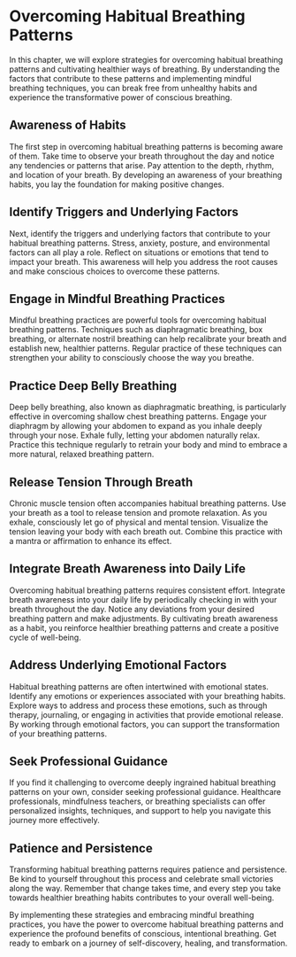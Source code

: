 Overcoming Habitual Breathing Patterns
=================================================

In this chapter, we will explore strategies for overcoming habitual breathing patterns and cultivating healthier ways of breathing. By understanding the factors that contribute to these patterns and implementing mindful breathing techniques, you can break free from unhealthy habits and experience the transformative power of conscious breathing.

**Awareness of Habits**
-----------------------

The first step in overcoming habitual breathing patterns is becoming aware of them. Take time to observe your breath throughout the day and notice any tendencies or patterns that arise. Pay attention to the depth, rhythm, and location of your breath. By developing an awareness of your breathing habits, you lay the foundation for making positive changes.

**Identify Triggers and Underlying Factors**
--------------------------------------------

Next, identify the triggers and underlying factors that contribute to your habitual breathing patterns. Stress, anxiety, posture, and environmental factors can all play a role. Reflect on situations or emotions that tend to impact your breath. This awareness will help you address the root causes and make conscious choices to overcome these patterns.

**Engage in Mindful Breathing Practices**
-----------------------------------------

Mindful breathing practices are powerful tools for overcoming habitual breathing patterns. Techniques such as diaphragmatic breathing, box breathing, or alternate nostril breathing can help recalibrate your breath and establish new, healthier patterns. Regular practice of these techniques can strengthen your ability to consciously choose the way you breathe.

**Practice Deep Belly Breathing**
---------------------------------

Deep belly breathing, also known as diaphragmatic breathing, is particularly effective in overcoming shallow chest breathing patterns. Engage your diaphragm by allowing your abdomen to expand as you inhale deeply through your nose. Exhale fully, letting your abdomen naturally relax. Practice this technique regularly to retrain your body and mind to embrace a more natural, relaxed breathing pattern.

**Release Tension Through Breath**
----------------------------------

Chronic muscle tension often accompanies habitual breathing patterns. Use your breath as a tool to release tension and promote relaxation. As you exhale, consciously let go of physical and mental tension. Visualize the tension leaving your body with each breath out. Combine this practice with a mantra or affirmation to enhance its effect.

**Integrate Breath Awareness into Daily Life**
----------------------------------------------

Overcoming habitual breathing patterns requires consistent effort. Integrate breath awareness into your daily life by periodically checking in with your breath throughout the day. Notice any deviations from your desired breathing pattern and make adjustments. By cultivating breath awareness as a habit, you reinforce healthier breathing patterns and create a positive cycle of well-being.

**Address Underlying Emotional Factors**
----------------------------------------

Habitual breathing patterns are often intertwined with emotional states. Identify any emotions or experiences associated with your breathing habits. Explore ways to address and process these emotions, such as through therapy, journaling, or engaging in activities that provide emotional release. By working through emotional factors, you can support the transformation of your breathing patterns.

**Seek Professional Guidance**
------------------------------

If you find it challenging to overcome deeply ingrained habitual breathing patterns on your own, consider seeking professional guidance. Healthcare professionals, mindfulness teachers, or breathing specialists can offer personalized insights, techniques, and support to help you navigate this journey more effectively.

**Patience and Persistence**
----------------------------

Transforming habitual breathing patterns requires patience and persistence. Be kind to yourself throughout this process and celebrate small victories along the way. Remember that change takes time, and every step you take towards healthier breathing habits contributes to your overall well-being.

By implementing these strategies and embracing mindful breathing practices, you have the power to overcome habitual breathing patterns and experience the profound benefits of conscious, intentional breathing. Get ready to embark on a journey of self-discovery, healing, and transformation.
